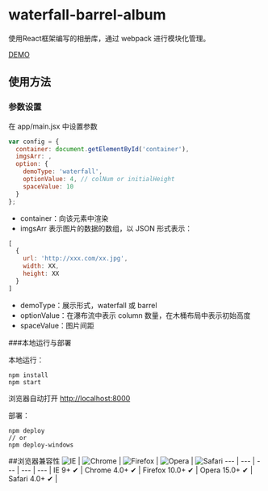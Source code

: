 # waterfall-barrel-album

使用React框架编写的相册库，通过 webpack 进行模块化管理。

[DEMO](https://kimi013.github.io/waterfall-barrel-album/)

## 使用方法
### 参数设置
在 app/main.jsx 中设置参数
```js
var config = {
  container: document.getElementById('container'),
  imgsArr: ,
  option: {
    demoType: 'waterfall',
    optionValue: 4, // colNum or initialHeight
    spaceValue: 10
  }
};
```

- container：向该元素中渲染
- imgsArr 表示图片的数据的数组，以 JSON 形式表示：
```js
[
  {
    url: 'http://xxx.com/xx.jpg',
    width: XX,
    height: XX
  }
]
```
- demoType：展示形式，waterfall 或 barrel
- optionValue：在瀑布流中表示 column 数量，在木桶布局中表示初始高度
- spaceValue：图片间距

###本地运行与部署

本地运行：
```
npm install
npm start
```
浏览器自动打开 [http://localhost:8000](http://localhost:8000)

部署：
```
npm deploy 
// or
npm deploy-windows
```

##浏览器兼容性
![IE](https://raw.github.com/alrra/browser-logos/master/internet-explorer/internet-explorer_48x48.png) | ![Chrome](https://raw.github.com/alrra/browser-logos/master/chrome/chrome_48x48.png) | ![Firefox](https://raw.github.com/alrra/browser-logos/master/firefox/firefox_48x48.png) | ![Opera](https://raw.github.com/alrra/browser-logos/master/opera/opera_48x48.png) | ![Safari](https://raw.github.com/alrra/browser-logos/master/safari/safari_48x48.png)
--- | --- | --- | --- | --- |
IE 9+ ✔ | Chrome 4.0+ ✔ | Firefox 10.0+ ✔ | Opera 15.0+ ✔ | Safari 4.0+ ✔ |
